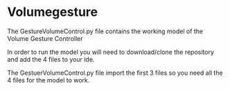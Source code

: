 # Volumegesture

The GestureVolumeControl.py file contains the working model of the Volume Gesture Controller

In order to run the model you will need to download/clone the repository and add the  4 files to your ide.

The GestuerVolumeControl.py file import the first 3 files so you need all the 4 files for the model to work.
